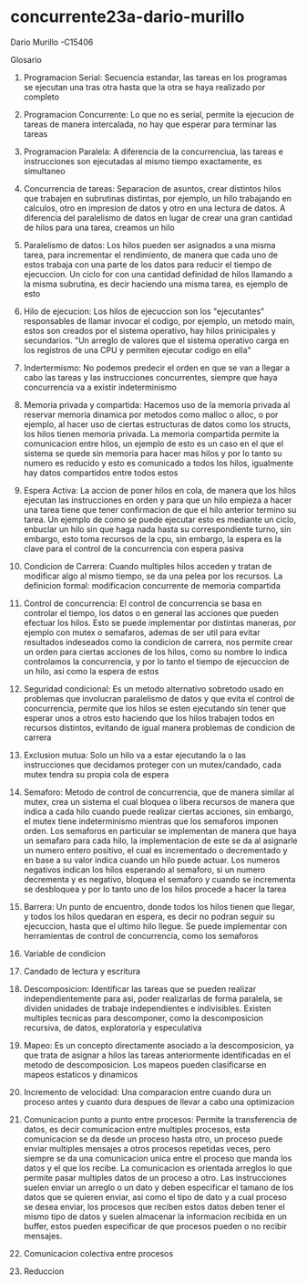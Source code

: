 # concurrente23a-dario-murillo

Dario Murillo -C15406

Glosario

1. Programacion Serial: Secuencia estandar, las tareas en los programas se ejecutan una tras otra hasta que la otra se haya realizado por completo

2. Programacion Concurrente: Lo que no es serial, permite la ejecucion de tareas de manera intercalada, no hay que esperar para terminar las tareas

3. Programacion Paralela: A diferencia de la concurrenciua, las tareas e instrucciones son ejecutadas al mismo tiempo exactamente, es simultaneo

4. Concurrencia de tareas: Separacion de asuntos, crear distintos hilos que trabajen en subrutinas distintas, por ejemplo, un hilo trabajando en calculos, otro en impresion de datos y otro en una lectura de datos. A diferencia del paralelismo de datos en lugar de crear una gran cantidad de hilos para una tarea, creamos un hilo

5. Paralelismo de datos: Los hilos pueden ser asignados a una misma tarea, para incrementar el rendimiento, de manera que cada uno de estos trabaja con una parte de los datos para reducir el tiempo de ejecuccion. Un ciclo for con una cantidad definidad de hilos llamando a la misma subrutina, es decir haciendo una misma tarea, es ejemplo de esto

6. Hilo de ejecucion: Los hilos de ejecuccion son los "ejecutantes" responsables de llamar invocar el codigo, por ejemplo, un metodo main, estos son creados por el sistema operativo, hay hilos prinicipales y secundarios. "Un arreglo de valores que el sistema operativo carga en los registros de una CPU y permiten ejecutar codigo en ella"

7. Indertermismo: No podemos predecir el orden en que se van a llegar a cabo las tareas y las instrucciones concurrentes, siempre que haya concurrencia va a existir indeterminismo

8. Memoria privada y compartida: Hacemos uso de la memoria privada al reservar memoria dinamica por metodos como malloc o alloc, o por ejemplo, al hacer uso de ciertas estructuras de datos como los structs, los hilos tienen memoria privada. La memoria compartida permite la comunicacion entre hilos, un ejemplo de esto es un caso en el que el sistema se quede sin memoria para hacer mas hilos y por lo tanto su numero es reducido y esto es comunicado a todos los hilos, igualmente hay datos compartidos entre todos estos

9. Espera Activa: La accion de poner hilos en cola, de manera que los hilos ejecutan las instrucciones en orden y para que un hilo empieza a hacer una tarea tiene que tener confirmacion de que el hilo anterior termino su tarea. Un ejemplo de como se puede ejecutar esto es mediante un ciclo, enbuclar un hilo sin que haga nada hasta su correspondiente turno, sin embargo, esto toma recursos de la cpu, sin embargo, la espera es la clave para el control de la concurrencia con espera pasiva

10. Condicion de Carrera: Cuando multiples hilos acceden y tratan de modificar algo al mismo tiempo, se da una pelea por los recursos. La definicion formal: modificacion concurrente de memoria compartida

11. Control de concurrencia: El control de concurrencia se basa en controlar el tiempo, los datos o en general las acciones que pueden efectuar los hilos. Esto se puede implementar por distintas maneras, por ejemplo con mutex o semafaros, ademas de ser util para evitar resultados indeseados como la condicion de carrera, nos permite crear un orden para ciertas acciones de los hilos, como su nombre lo indica controlamos la concurrencia, y por lo tanto el tiempo de ejecuccion de un hilo, asi como la espera de estos 

12. Seguridad condicional: Es un metodo alternativo sobretodo usado en problemas que involucran paralelismo de datos y que evita el control de concurrencia, permite que los hilos se esten ejecutando sin tener que esperar unos a otros esto haciendo que los hilos trabajen todos en recursos distintos, evitando de igual manera problemas de condicion de carrera 

13. Exclusion mutua: Solo un hilo va a estar ejecutando la o las instrucciones que decidamos proteger con un mutex/candado, cada mutex tendra su propia cola de espera

14. Semaforo: Metodo de control de concurrencia, que de manera similar al mutex, crea un sistema el cual bloquea o libera recursos de manera que indica a cada hilo cuando puede realizar ciertas acciones, sin embargo, el mutex tiene indeterminismo mientras que los semaforos imponen orden. Los semaforos en particular se implementan de manera que haya un semafaro para cada hilo, la implementacion de este se da al asignarle un numero entero positivo, el cual es incrementado o decrementado y en base a su valor indica cuando un hilo puede actuar. Los numeros negativos indican los hilos esperando al semaforo, si un numero decrementa y es negativo, bloquea el semaforo y cuando se incrementa se desbloquea y por lo tanto uno de los hilos procede a hacer la tarea 

15. Barrera: Un punto de encuentro, donde todos los hilos tienen que llegar, y todos los hilos quedaran en espera, es decir no podran seguir su ejecuccion, hasta que el ultimo hilo llegue. Se puede implementar con herramientas de control de concurrencia, como los semaforos

16. Variable de condicion

17. Candado de lectura y escritura

18. Descomposicion: Identificar las tareas que se pueden realizar independientemente para asi, poder realizarlas de forma paralela, se dividen unidades de trabaje independientes e indivisibles. Existen multiples tecnicas para descomponer, como la descomposicion recursiva, de datos, exploratoria y especulativa 

19. Mapeo: Es un concepto directamente asociado a la descomposicion, ya que trata de asignar a hilos las tareas anteriormente identificadas en el metodo de descomposicion. Los mapeos pueden clasificarse en mapeos estaticos y dinamicos

20. Incremento de velocidad: Una comparacion entre cuando dura un proceso antes y cuanto dura despues de llevar a cabo una optimizacion

21. Comunicacion punto a punto entre procesos: Permite la transferencia de datos, es decir comunicacion entre multiples procesos, esta comunicacion se da desde un proceso hasta otro, un proceso puede enviar multiples mensajes a otros procesos repetidas veces, pero siempre se da una comunicacion unica entre el proceso que manda los datos y el que los recibe. La comunicacion es orientada arreglos lo que permite pasar multiples datos de un proceso a otro. Las instrucciones suelen enviar un arreglo o un dato y deben especificar el tamano de los datos que se quieren enviar, asi como el tipo de dato y a cual proceso se desea enviar, los procesos que reciben estos datos deben tener el mismo tipo de datos y suelen almacenar la informacion recibida en un buffer, estos pueden especificar de que procesos pueden o no recibir mensajes.

22. Comunicacion colectiva entre procesos

23. Reduccion
